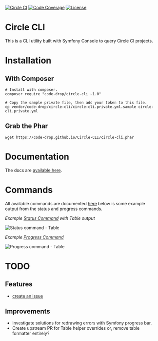 [![Circle CI](https://circleci.com/gh/code-drop/Circle-CLI.svg?style=svg)](https://circleci.com/gh/code-drop/Circle-CLI)
[![Code Coverage](https://scrutinizer-ci.com/g/code-drop/Circle-CLI/badges/coverage.png?b=master)](https://scrutinizer-ci.com/g/code-drop/Circle-CLI/?branch=master)
[![License](https://poser.pugx.org/code-drop/circle-cli/license.svg)](https://packagist.org/packages/code-drop/circle-cli)

# Circle CLI

This is a CLI utility built with Symfony Console to query Circle CI projects.

# Installation

## With Composer

    # Install with composer.
    composer require "code-drop/circle-cli ~1.0"

    # Copy the sample private file, then add your token to this file.
    cp vendor/code-drop/circle-cli/circle-cli.private.yml.sample circle-cli.private.yml

## Grab the Phar

    wget https://code-drop.github.io/Circle-CLI/circle-cli.phar

# Documentation

The docs are [available here](http://code-drop.github.io/Circle-CLI/index.html).

# Commands

All available commands are documented [here](http://code-drop.github.io/Circle-CLI/Circle/Command.html) below
is some example output from the status and progress commands.

*Example [Status Command](http://code-drop.github.io/Circle-CLI/Circle/Command/StatusCommand.html) with Table output*

![Status command - Table](https://raw.githubusercontent.com/code-drop/Circle-CLI/master/assets/status.jpg)

*Example [Progress Command](http://code-drop.github.io/Circle-CLI/Circle/Command/ProgressCommand.html)*

![Progress command - Table](https://raw.githubusercontent.com/code-drop/Circle-CLI/master/assets/progress-table.jpg)


# TODO

## Features

* [create an issue](https://github.com/code-drop/Circle-CLI/issues)

## Improvements

* Investigate solutions for redrawing errors with Symfony progress bar.
* Create upstream PR for Table helper overrides or, remove table formatter entirely?
